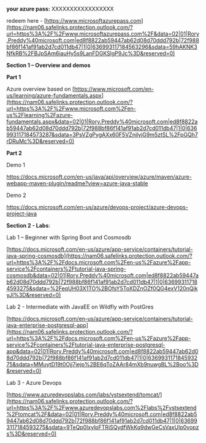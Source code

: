 **your azure pass:** XXXXXXXXXXXXXXXXX

redeem here - [https://www.microsoftazurepass.com](https://nam06.safelinks.protection.outlook.com/?url=https%3A%2F%2Fwww.microsoftazurepass.com%2F&data=02|01|Rory.Preddy%40microsoft.com|ed8f8822ab59447ab62d08d70ddd792b|72f988bf86f141af91ab2d7cd011db47|1|0|636993117184563296&sdata=59hAKNK3NfkRB%2FBJpSAm6iauHy5s9LanFDGKSlgP9Jc%3D&reserved=0)

 

**Section 1 – Overview and demos**

**Part 1**

Azure overview based on [https://www.microsoft.com/en-us/learning/azure-fundamentals.aspx](https://nam06.safelinks.protection.outlook.com/?url=https%3A%2F%2Fwww.microsoft.com%2Fen-us%2Flearning%2Fazure-fundamentals.aspx&data=02|01|Rory.Preddy%40microsoft.com|ed8f8822ab59447ab62d08d70ddd792b|72f988bf86f141af91ab2d7cd011db47|1|0|636993117184573287&sdata=3PsVZgPygAXx60F5VZnjlyjG9m5ztSL%2FpGQh7rDRuMc%3D&reserved=0)

 

**Part 2**

Demo 1

https://docs.microsoft.com/en-us/java/api/overview/azure/maven/azure-webapp-maven-plugin/readme?view=azure-java-stable

Demo 2

https://docs.microsoft.com/en-us/azure/devops-project/azure-devops-project-java 

 

**Section 2 - Labs**:

Lab 1 – Beginner with Spring Boot and Cosmosdb

[https://docs.microsoft.com/en-us/azure/app-service/containers/tutorial-java-spring-cosmosdb](https://nam06.safelinks.protection.outlook.com/?url=https%3A%2F%2Fdocs.microsoft.com%2Fen-us%2Fazure%2Fapp-service%2Fcontainers%2Ftutorial-java-spring-cosmosdb&data=02|01|Rory.Preddy%40microsoft.com|ed8f8822ab59447ab62d08d70ddd792b|72f988bf86f141af91ab2d7cd011db47|1|0|636993117184593275&sdata=%2FeqUH03X1TO%2BOfsY5ToXDZnOZf0QG4exV120nQikyJI%3D&reserved=0)

Lab 2  - Intermediate with JavaEE on Wildfly with PostGres

[https://docs.microsoft.com/en-us/azure/app-service/containers/tutorial-java-enterprise-postgresql-app](https://nam06.safelinks.protection.outlook.com/?url=https%3A%2F%2Fdocs.microsoft.com%2Fen-us%2Fazure%2Fapp-service%2Fcontainers%2Ftutorial-java-enterprise-postgresql-app&data=02|01|Rory.Preddy%40microsoft.com|ed8f8822ab59447ab62d08d70ddd792b|72f988bf86f141af91ab2d7cd011db47|1|0|636993117184593275&sdata=MMuytD19t0Ojj7jejp%2BE6qToZAAr84mXb9nuwgBL%2Boo%3D&reserved=0)

Lab 3 - Azure Devops

[https://www.azuredevopslabs.com/labs/vstsextend/tomcat/](https://nam06.safelinks.protection.outlook.com/?url=https%3A%2F%2Fwww.azuredevopslabs.com%2Flabs%2Fvstsextend%2Ftomcat%2F&data=02|01|Rory.Preddy%40microsoft.com|ed8f8822ab59447ab62d08d70ddd792b|72f988bf86f141af91ab2d7cd011db47|1|0|636993117184593275&sdata=9TeQp0lxylpFTRiSQydfWkKq9dwGeCsVaxUIp0vopzs%3D&reserved=0)  
